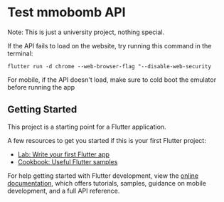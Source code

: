 # Test mmobomb API

Note: This is just a university project, nothing special.

If the API fails to load on the website, try running this command in the terminal:

```flutter run -d chrome --web-browser-flag "--disable-web-security```

For mobile, if the API doesn't load, make sure to cold boot the emulator before running the app

## Getting Started

This project is a starting point for a Flutter application.

A few resources to get you started if this is your first Flutter project:

- [Lab: Write your first Flutter app](https://docs.flutter.dev/get-started/codelab)
- [Cookbook: Useful Flutter samples](https://docs.flutter.dev/cookbook)

For help getting started with Flutter development, view the
[online documentation](https://docs.flutter.dev/), which offers tutorials,
samples, guidance on mobile development, and a full API reference.

##
